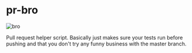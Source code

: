 # pr-bro

![bro](http://i.giphy.com/OIEhvGRByVrHO.gif)

Pull request helper script. Basically just makes sure your tests run before pushing and that you don't try any funny business with the master branch.


